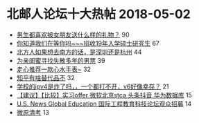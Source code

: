 # 北邮人论坛十大热帖 2018-05-02

- [男生都喜欢被女朋友送什么样的礼物？](https://bbs.byr.cn/article/Feeling/3055547) 90
- [你知道我们在等你吗~~~招收19年入学硕士研究生](https://bbs.byr.cn/article/AimGraduate/1141779) 67
- [北方人如果想去南方的话，是深圳还是杭州](https://bbs.byr.cn/article/BYRatSZ/7889) 44
- [为亲闺蜜寻找失散多年的男票](https://bbs.byr.cn/article/Friends/1866151) 39
- [走心推荐一款心水手表~](https://bbs.byr.cn/article/Picture/3211966) 32
- [知乎有啥替代品不](https://bbs.byr.cn/article/Talking/6001211) 32
- [学校的ipv4是炸了吗，，一个都打不开，v6好像幸存？](https://bbs.byr.cn/article/BUPTNet/94504) 21
- [【建议】【比较】实习offer 微软北京stca 头条抖音 华为数据库](https://bbs.byr.cn/article/Job/1969731) 15
- [U.S. News Global Education 国际工程教育科技论坛观众招募](https://bbs.byr.cn/article/IT/46929) 14
- [微原清考](https://bbs.byr.cn/article/StudyShare/183547) 13


